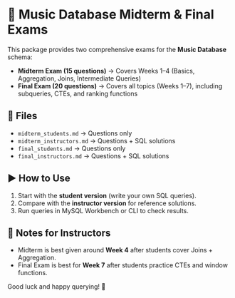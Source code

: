 # 🎼 Music Database Midterm & Final Exams

This package provides two comprehensive exams for the **Music Database** schema:

- **Midterm Exam (15 questions)** → Covers Weeks 1–4 (Basics, Aggregation, Joins, Intermediate Queries)  
- **Final Exam (20 questions)** → Covers all topics (Weeks 1–7), including subqueries, CTEs, and ranking functions  

## 📂 Files

- `midterm_students.md` → Questions only  
- `midterm_instructors.md` → Questions + SQL solutions  
- `final_students.md` → Questions only  
- `final_instructors.md` → Questions + SQL solutions  

## ▶️ How to Use

1. Start with the **student version** (write your own SQL queries).  
2. Compare with the **instructor version** for reference solutions.  
3. Run queries in MySQL Workbench or CLI to check results.  

## 🎯 Notes for Instructors

- Midterm is best given around **Week 4** after students cover Joins + Aggregation.  
- Final Exam is best for **Week 7** after students practice CTEs and window functions.  

Good luck and happy querying! 🚀
